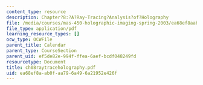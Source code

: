 ```yaml
---
content_type: resource
description: Chapter?8:?A?Ray-Tracing?Analysis?of?Holography
file: /media/courses/mas-450-holographic-imaging-spring-2003/ea68ef8aab0faa796a496a21952e426f_ch08raytraceholography.pdf
file_type: application/pdf
learning_resource_types: []
ocw_type: OCWFile
parent_title: Calendar
parent_type: CourseSection
parent_uid: ef5de82e-994f-ffea-6aef-bcdf048249fd
resourcetype: Document
title: ch08raytraceholography.pdf
uid: ea68ef8a-ab0f-aa79-6a49-6a21952e426f
---
```

